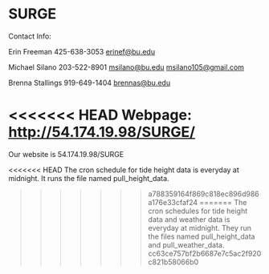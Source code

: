 # SURGE

Contact Info:

Erin Freeman
425-638-3053
erinef@bu.edu

Michael Silano
203-522-8901
msilano@bu.edu
msilano105@gmail.com

Brenna Stallings
919-649-1404
brennas@bu.edu

<<<<<<< HEAD
Webpage: http://54.174.19.98/SURGE/
=======
Our website is 54.174.19.98/SURGE

<<<<<<< HEAD
The cron schedule for tide height data is everyday at midnight. It runs the file named pull_height_data. 
>>>>>>> a788359164f869c818ec896d986a176e33cfaf24
=======
The cron schedules for tide height data and weather data is everyday at midnight. They run the files named pull_height_data and pull_weather_data. 
>>>>>>> cc63ce757bf2b6687e7c5ac2f920c821b58066b0
